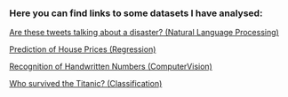 ### Here you can find links to some datasets I have analysed:

[Are these tweets talking about a disaster? (Natural Language Processing)](Code/NLPDisasterTweets)

[Prediction of House Prices (Regression)](Code/HousePricesPrediction.ipynb)
		
[Recognition of Handwritten Numbers (ComputerVision)](Code/ComputerVisionMnistDigits.ipynb)

[Who survived the Titanic? (Classification)](Code/TitanicPassengersSurvivedOrDied.ipynb)
